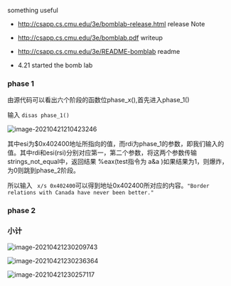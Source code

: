 something useful

- http://csapp.cs.cmu.edu/3e/bomblab-release.html      release Note
- http://csapp.cs.cmu.edu/3e/bomblab.pdf   writeup
- http://csapp.cs.cmu.edu/3e/README-bomblab readme


- 4.21 started the bomb lab



### phase 1

由源代码可以看出六个阶段的函数位phase_x(),首先进入phase_1()

输入 ```disas phase_1()```

![image-20210421210423246](https://gitee.com/20162180090/piccgo/raw/master/image-20210421210423246.png)

其中esi为$0x402400地址所指向的值，而rdi为phase_1的参数，即我们输入的值。其中rdi和esi(rsi)分别对应第一，第二个参数，将这两个参数传输strings_not_equal中，返回结果 %eax(test指令为 a&a )如果结果为1，则爆炸，为0则跳到phase_2阶段。

所以输入 ``` x/s 0x402400```可以得到地址0x402400所对应的内容。```"Border relations with Canada have never been better."```

### phase 2

### 小计

![image-20210421230209743](https://gitee.com/20162180090/piccgo/raw/master/image-20210421230209743.png)

![image-20210421230236364](https://gitee.com/20162180090/piccgo/raw/master/image-20210421230236364.png)

![image-20210421230257117](https://gitee.com/20162180090/piccgo/raw/master/image-20210421230257117.png)



